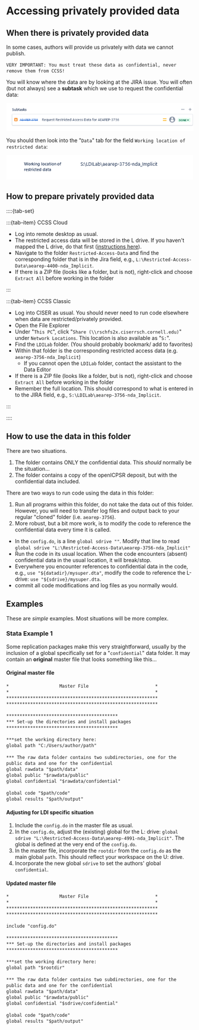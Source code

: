 # Accessing privately provided data

## When there is privately provided data

In some cases, authors will provide us privately with data we cannot publish.

```{warning}
VERY IMPORTANT: You must treat these data as confidential, never remove them from CCSS!
```

You will know where the data are by looking at the JIRA issue. You will often (but not always) see a **subtask** which we use to request the confidential data:

![subtask for confidential data](/images/jira-subtask-restricted.png)

You should then look into the "`Data`" tab for the field `Working location of restricted data`:

![JIRA field for location: S:\LDILab\aearep-3756-nda_Implicit](/images/jira-field-restricted-data.png)


## How to prepare privately provided data

::::{tab-set}

:::{tab-item} CCSS Cloud

- Log into remote desktop as usual.
- The restricted access data will be stored in the L drive. If you haven't mapped the L drive, do that first ([instructions here](https://labordynamicsinstitute.github.io/ldilab-manual/95-10-windows-remote.html)).
- Navigate to the folder `Restricted-Access-Data` and find the corresponding folder that is in the Jira field, e.g., `L:\Restricted-Access-Data\aearep-4400-nda_Implicit`.
- If there is a ZIP file (looks like a folder, but is not), right-click and choose `Extract All` before working in the folder

:::

:::{tab-item} CCSS Classic

- Log into CISER as usual. You should never need to run code elsewhere when data are restricted/privately provided.
- Open the File Explorer
- Under "`This PC`", click "`Share (\\rschfs2x.ciserrsch.cornell.edu)`" under `Network Locations`. This location is also available as "`S:`".
- Find the `LDILab` folder. (You should probably bookmark/ add to favorites) 
- Within that folder is the corresponding restricted access data (e.g. `aearep-3756-nda_Implicit`)
   - If you cannot open the `LDILab` folder, contact the assistant to the Data Editor 
- If there is a ZIP file (looks like a folder, but is not), right-click and choose `Extract All` before working in the folder
- Remember the full location. This should correspond to what is entered in to the JIRA field, e.g., `S:\LDILab\aearep-3756-nda_Implicit`.

:::


::::

## How to use the data in this folder

There are two situations. 

1. The folder contains ONLY the confidential data. This *should* normally be the situation...
2. The folder contains a copy of the openICPSR deposit, but with the confidential data included.

There are two ways to run code using the data in this folder:

1. Run all programs within this folder, do not take the data out of this folder. However, you will need to transfer log files and output back to your regular "cloned" folder (i.e. `aearep-3756`).
2. More robust, but a bit more work, is to modify the code to reference the confidential data every time it is called.
  - In the `config.do`, is a line `global sdrive ""`. Modify that line to read `global sdrive "L:\Restricted-Access-Data\aearep-3756-nda_Implicit"`
  - Run the code in its usual location. When the code encounters (absent) confidential data in the usual location, it will break/stop.
  - Everywhere you encounter references to confidential data in the code, e.g., `use "${datadir}/mysuper.dta"`, modify the code to reference the L-drive: `use "${sdrive}/mysuper.dta`. 
  - commit all code modifications and log files as you normally would.

## Examples

These are *simple* examples. Most situations will be more complex.

### Stata Example 1

Some replication packages make this very straightforward, usually by the inclusion of a global specifically set for a "`confidential`" data folder. It may contain an **original** master file that looks something like this...

#### Original master file

```
*					Master File							*
*														*
*********************************************************
*********************************************************

******************************************
*** Set-up the directories and install packages
******************************************

***set the working directory here:
global path "C:/Users/author/path"

*** The raw data folder contains two subdirectories, one for the public data and one for the confidential
global rawdata "$path/data"
global public "$rawdata/public"
global confidential "$rawdata/confidential"

global code "$path/code"
global results "$path/output"
```

#### Adjusting for LDI specific situation

1. Include the `config.do` in the master file as usual.
2. In the `config.do`, adjust the (existing) global for the L: drive: `global sdrive "L:\Restricted-Access-Data\aearep-4991-nda_Implicit"`. The global is defined at the very end of the `config.do`.
3. In the master file, incorporate the `rootdir` from the `config.do` as the main global `path`. This should reflect your workspace on the U: drive.
4. Incorporate the new global `sdrive` to set the authors' global `confidential`. 

#### Updated master file

```
*					Master File							*
*														*
*********************************************************
*********************************************************

include "config.do"

******************************************
*** Set-up the directories and install packages
******************************************

***set the working directory here:
global path "$rootdir"

*** The raw data folder contains two subdirectories, one for the public data and one for the confidential
global rawdata "$path/data"
global public "$rawdata/public"
global confidential "$sdrive/confidential"

global code "$path/code"
global results "$path/output"
```



